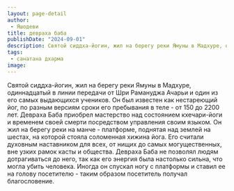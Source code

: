 ```yaml
---
layout: page-detail
author:
 - Яшодеви
title: девраха баба
publishDate: "2024-09-01"
description: Святой сиддха-йогин, жил на берегу реки Ямуны в Мадхуре, одиннадцатый в линии передачи от Шри Рамануджа Ачарьи и один из его самых выдающихся учеников. Он был известен как нестареющий йог, по разным версиям сроки его пребывания в теле - от 150 до 2200 лет. Девраха Баба приобрел мастерство над состоянием кхечари-йоги и временем своей смерти посредством управления своим языком. Он жил на берегу реки на манче - платформе, поднятая над землей на шестах, на которой стояла соломенная хижина йога. Его считали духовным наставником для всех, от нищих до самых могущественных, вне узких рамок касты и общества. Девраха Баба не позволял людям дотрагиваться до него, так как его энергия была настолько сильна, что могла убить человека. Иногда он спускал ногу с платформы и ставил ее на голову посетителю - таким образом посетитель получал благословение.
tags:
 - санатана дхарма
image: 
---
```


Святой сиддха-йогин, жил на берегу реки Ямуны в Мадхуре, одиннадцатый в линии передачи от Шри Рамануджа Ачарьи и один из его самых выдающихся учеников. Он был известен как нестареющий йог, по разным версиям сроки его пребывания в теле - от 150 до 2200 лет. Девраха Баба приобрел мастерство над состоянием кхечари-йоги и временем своей смерти посредством управления своим языком. Он жил на берегу реки на манче - платформе, поднятая над землей на шестах, на которой стояла соломенная хижина йога. Его считали духовным наставником для всех, от нищих до самых могущественных, вне узких рамок касты и общества. Девраха Баба не позволял людям дотрагиваться до него, так как его энергия была настолько сильна, что могла убить человека. Иногда он спускал ногу с платформы и ставил ее на голову посетителю - таким образом посетитель получал благословение.

